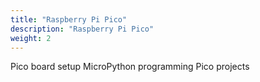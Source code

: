 ```yaml
---
title: "Raspberry Pi Pico"
description: "Raspberry Pi Pico"
weight: 2
---
```


Pico board setup
MicroPython programming
Pico projects